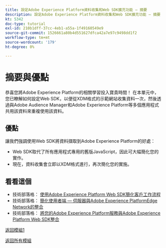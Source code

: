 ```yaml
---
title: 設定Adobe Experience Platform資料收集和Web SDK擴充功能 — 摘要
description: 設定Adobe Experience Platform資料收集和Web SDK擴充功能 — 摘要
kt: 5342
doc-type: tutorial
exl-id: 210b1dff-37cc-4eb1-a55a-1f49160549e9
source-git-commit: 1526661a80b4d551627dfca42a7e97c9498dd1f2
workflow-type: tm+mt
source-wordcount: '179'
ht-degree: 0%

---
```


# 摘要與優點

恭喜您將Adobe Experience Platform的相關學習投入寶貴時間！
在本單元中，您已瞭解如何設定Web SDK，以便從XDM格式的示範網站收集資料一次，然後透過與Adobe Audience Manager和Adobe Experience Platform等多個應用程式共用該資料來重複使用該資料。

## 優點

讓我們強調使用Web SDK將資料擷取到Adobe Experience Platform的好處：

- Web SDK取代了所有應用程式專用的舊版JavaScript，因此可大幅簡化您的實作。
- 現在，資料收集會立即以XDM格式進行，再次簡化您的實施。

## 看看這個

- 技術部落格： [使用Adobe Experience Platform Web SDK簡化客戶工作流程](https://medium.com/adobetech/simplifying-customer-workflows-with-adobe-experience-platform-web-sdk-4e54fe134f4a)
- 技術部落格： [簡化使用者端 — 伺服器與Adobe Experience PlatformEdge Network的整合](https://medium.com/adobetech/streamlining-client-server-integrations-with-adobe-experience-platform-experience-edge-1caaef887172)
- 技術部落格： [將您的Adobe Experience Platform服務與Adobe Experience Platform Web SDK整合](https://medium.com/adobetech/unify-your-adobe-experience-platform-services-with-adobe-experience-platform-web-sdk-75cf6851a9fc)

[返回模組1](./data-ingestion-launch-web-sdk.md)

[返回所有模組](../../../overview.md)
